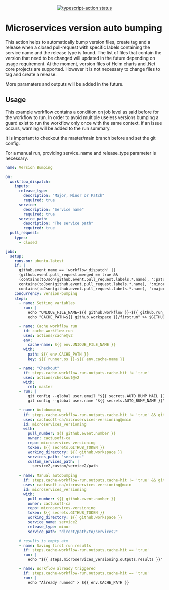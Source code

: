 <p align="center">
  <a href="https://github.com/actions/typescript-action/actions"><img alt="typescript-action status" src="https://github.com/actions/typescript-action/workflows/build-test/badge.svg"></a>
</p>

# Microservices version auto bumping

This action helps to automatically bump version files, create tag and a release when a closed pull-request with specific labels containing the service name and the release type is found.
The list of files that contain the version that need to be changed will updated in the future depending on usage requirement. At the moment, version files of Helm charts and .Net core projects are supported.
However it is not necessary to change files to tag and create a release.

More paramaters and outputs will be added in the future.

## Usage

This example workflow contains a condition on job level as said before for the workflow to run.
In order to avoid multiple useless versions bumping a guard exist to run the workflow only once with the same context.
if an issue occurs, warning will be added to the run summary.

It is important to checkout the master/main branch before and set the git config.

For a manual run, providing service_name and release_type parameter is necessary.

```YAML
name: Version Bumping

on:
  workflow_dispatch:
    inputs:
      release_type:
        description: "Major, Minor or Patch"
        required: true
      service:
        description: "Service name"
        required: true
      service_path:
        description: "The service path"
        required: true
  pull_request:
    types:
      - closed

jobs:
  setup:
    runs-on: ubuntu-latest
    if: |
      github.event_name == 'workflow_dispatch' ||
      (github.event.pull_request.merged == true &&
      (contains(toJson(github.event.pull_request.labels.*.name), ':patch') ||
      contains(toJson(github.event.pull_request.labels.*.name), ':minor') ||
      contains(toJson(github.event.pull_request.labels.*.name), ':major')))
    concurrency: version-bumping
    steps:
      - name: Setting variables
        run: |
          echo "UNIQUE_FILE_NAME=${{ github.workflow }}-${{ github.run_id }}-${{ github.run_number }}" >> $GITHUB_ENV
          echo "CACHE_PATH=${{ github.workspace }}/firstrun" >> $GITHUB_ENV

      - name: Cache workflow run
        id: cache-workflow-run
        uses: actions/cache@v2
        env:
          cache-name: ${{ env.UNIQUE_FILE_NAME }}
        with:
          path: ${{ env.CACHE_PATH }}
          key: ${{ runner.os }}-${{ env.cache-name }}

      - name: "Checkout"
        if: steps.cache-workflow-run.outputs.cache-hit != 'true'
        uses: actions/checkout@v2
        with:
          ref: master
      - run: |
          git config --global user.email "${{ secrets.AUTO_BUMP_MAIL }}"
          git config --global user.name "${{ secrets.AUTO_BUMP_NAME }}"

      - name: Autobumping
        if: steps.cache-workflow-run.outputs.cache-hit != 'true' && github.event_name != 'workflow_dispatch'
        uses: cactusoft-ca/microservices-versioning@main
        id: microservices_versioning
        with:
          pull_number: ${{ github.event.number }}
          owner: cactusoft-ca
          repo: microservices-versioning
          token: ${{ secrets.GITHUB_TOKEN }}
          working_directory: ${{ github.workspace }}
          services_path: "services"
          custom_services_path: |
            service2,custom/service2/path

      - name: Manual autobumping
        if: steps.cache-workflow-run.outputs.cache-hit != 'true' && github.event_name == 'workflow_dispatch'
        uses: cactusoft-ca/microservices-versioning@main
        id: microservices_versioning
        with:
          pull_number: ${{ github.event.number }}
          owner: cactusoft-ca
          repo: microservices-versioning
          token: ${{ secrets.GITHUB_TOKEN }}
          working_directory: ${{ github.workspace }}
          service_name: service2
          release_type: minor
          service_path: "direct/path/to/services2"

      # results is empty atm
      - name: Saving first run results
        if: steps.cache-workflow-run.outputs.cache-hit == 'true'
        run: |
          echo "${{ steps.microservices_versioning.outputs.results }}" > ${{ env.CACHE_PATH }}

      - name: Workflow already triggered
        if: steps.cache-workflow-run.outputs.cache-hit == 'true'
        run: |
          echo "Already runned" > ${{ env.CACHE_PATH }}
```